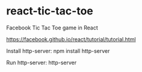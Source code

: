 # react-tic-tac-toe

Facebook Tic Tac Toe game in React

https://facebook.github.io/react/tutorial/tutorial.html

Install http-server:
npm install http-server

Run http-server:
http-server
